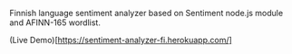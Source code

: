 Finnish language sentiment analyzer based on Sentiment node.js module and AFINN-165 wordlist.

(Live Demo)[https://sentiment-analyzer-fi.herokuapp.com/]
